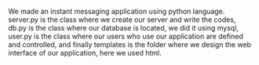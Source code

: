 We made an instant messaging application using python language. 
server.py is the class where we create our server and write the codes, 
db.py is the class where our database is located, we did it using mysql,
user.py is the class where our users who use our application are defined and controlled, 
and finally templates is the folder where we design the web interface of our application, here we used html. 
